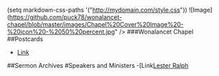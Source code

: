 (setq markdown-css-paths '("http://mydomain.com/style.css"))
![Image](https://github.com/puck78/wonalancet-chapel/blob/master/images/Chapel%20Cover%20Image%20-%20icon%20-%2050%20percent.jpg" />
###Wonalancet Chapel 
##Postcards
- [Link](www.example.com>Example)
 
##Sermon Archives
#Speakers and Ministers</h3>
-[Link<a href="https://github.com/puck78/wonalancet-chapel/tree/master/sermons/Lester%20Ralph">Lester Ralph</a></li>







